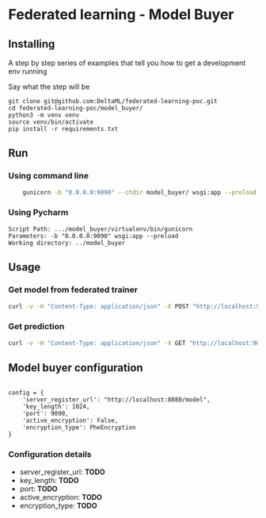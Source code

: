 # Federated learning - Model Buyer


## Installing

A step by step series of examples that tell you how to get a development env running

Say what the step will be

```
git clone git@github.com:DeltaML/federated-learning-poc.git
cd federated-learning-poc/model_buyer/
python3 -m venv venv
source venv/bin/activate
pip install -r requirements.txt
```

## Run

### Using command line
``` bash
    gunicorn -b "0.0.0.0:9090" --chdir model_buyer/ wsgi:app --preload
``` 


### Using Pycharm

	Script Path: .../model_buyer/virtualenv/bin/gunicorn
	Parameters: -b "0.0.0.0:9090" wsgi:app --preload
	Working directory: ../model_buyer


## Usage 
 
### Get model from federated trainer

``` bash
curl -v -H "Content-Type: application/json" -X POST "http://localhost:9090/model"
```

### Get prediction

``` bash
curl -v -H "Content-Type: application/json" -X GET "http://localhost:9090/predict"
```



## Model buyer configuration

``` python3

config = {
    'server_register_url': "http://localhost:8080/model",
    'key_length': 1024,
    'port': 9090,
    'active_encryption': False,
    'encryption_type': PheEncryption
}
```

### Configuration details

- server_register_url: __TODO__
- key_length: __TODO__
- port: __TODO__
- active_encryption: __TODO__
- encryption_type: __TODO__
